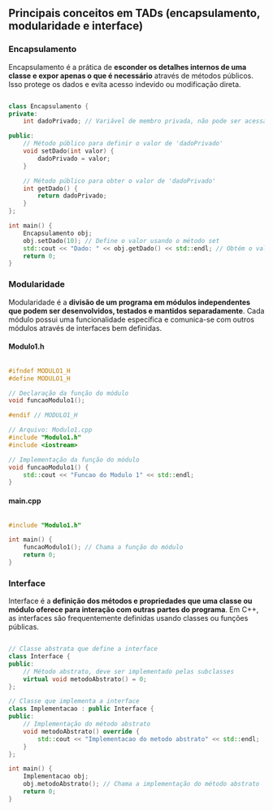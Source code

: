 ## Principais conceitos em TADs (encapsulamento, modularidade e interface)

### Encapsulamento

Encapsulamento é a prática de <b>esconder os detalhes internos de uma classe e expor apenas o que é necessário</b> através de métodos públicos. Isso protege os dados e evita acesso indevido ou modificação direta.

```c++

class Encapsulamento {
private:
    int dadoPrivado; // Variável de membro privada, não pode ser acessada diretamente de fora da classe

public:
    // Método público para definir o valor de 'dadoPrivado'
    void setDado(int valor) {
        dadoPrivado = valor;
    }

    // Método público para obter o valor de 'dadoPrivado'
    int getDado() {
        return dadoPrivado;
    }
};

int main() {
    Encapsulamento obj;
    obj.setDado(10); // Define o valor usando o método set
    std::cout << "Dado: " << obj.getDado() << std::endl; // Obtém o valor usando o método get
    return 0;
}
```

### Modularidade

Modularidade é a <b>divisão de um programa em módulos independentes que podem ser desenvolvidos, testados e mantidos separadamente</b>. Cada módulo possui uma funcionalidade específica e comunica-se com outros módulos através de interfaces bem definidas.

#### Modulo1.h

```c++

#ifndef MODULO1_H
#define MODULO1_H

// Declaração da função do módulo
void funcaoModulo1();

#endif // MODULO1_H

// Arquivo: Modulo1.cpp
#include "Modulo1.h"
#include <iostream>

// Implementação da função do módulo
void funcaoModulo1() {
    std::cout << "Funcao do Modulo 1" << std::endl;
}
```

#### main.cpp

```c++

#include "Modulo1.h"

int main() {
    funcaoModulo1(); // Chama a função do módulo
    return 0;
}
```

### Interface

Interface é a <b>definição dos métodos e propriedades que uma classe ou módulo oferece para interação com outras partes do programa</b>. Em C++, as interfaces são frequentemente definidas usando classes ou funções públicas.

```c++

// Classe abstrata que define a interface
class Interface {
public:
    // Método abstrato, deve ser implementado pelas subclasses
    virtual void metodoAbstrato() = 0;
};

// Classe que implementa a interface
class Implementacao : public Interface {
public:
    // Implementação do método abstrato
    void metodoAbstrato() override {
        std::cout << "Implementacao do metodo abstrato" << std::endl;
    }
};

int main() {
    Implementacao obj;
    obj.metodoAbstrato(); // Chama a implementação do método abstrato
    return 0;
}
```